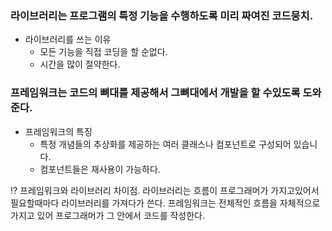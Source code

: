 ### 라이브러리는 프로그램의 특정 기능을 수행하도록 미리 짜여진 코드뭉치.

- 라이브러리를 쓰는 이유
    - 모든 기능을 직접 코딩을 할 순없다.
    - 시간을 많이 절약한다.

### 프레임워크는 코드의 뼈대를 제공해서 그뼈대에서 개발을 할 수있도록 도와준다.

- 프레임워크의 특징
    - 특정 개념들의 추상화를 제공하는 여러 클래스나 컴포넌트로 구성되어 있습니다.
    - 컴포넌트들은 재사용이 가능하다.
    

<aside>
⁉️ 프레임워크와 라이브러리 차이점.
라이브러리는 흐름이 프로그래머가 가지고있어서 필요할때마다 라이브러리를 가져다가 쓴다.
프레임워크는 전체적인 흐름을 자체적으로 가지고 있어 프로그래머가 그 안에서 코드를 작성한다.

</aside>
